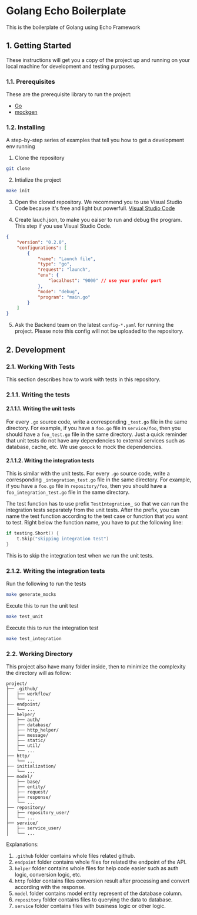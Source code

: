 # Golang Echo Boilerplate
This is the boilerplate of Golang using Echo Framework

## 1. Getting Started

These instructions will get you a copy of the project up and running on your local machine for development and testing purposes.

### 1.1. Prerequisites

These are the prerequisite library to run the project:

- [Go](https://golang.org/doc/install)
- [mockgen](https://github.com/uber-go/mock)
<!-- - [Docker](https://docs.docker.com/get-docker/)
- [Docker Compose](https://docs.docker.com/compose/install/)
- [GNU Make](https://www.gnu.org/software/make/)
- [oapi-codegen](https://github.com/deepmap/oapi-codegen)
- [wire](https://github.com/google/wire)
- [migrate](https://github.com/golang-migrate/migrate)
- [gcloud CLI](https://cloud.google.com/sdk/docs/install)
- [gentool](https://gorm.io/gen/gen_tool.html) -->

### 1.2. Installing

A step-by-step series of examples that tell you how to get a development env running

1. Clone the repository

```bash
git clone
```

2. Intialize the project

```bash
make init
```

3. Open the cloned repository. We recommend you to use Visual Studio Code because it's free and light but powerfull. [Visual Studio Code](https://code.visualstudio.com/download)

4. Create lauch.json, to make you eaiser to run and debug the program. This step if you use Visual Studio Code.

```json
{
    "version": "0.2.0",
    "configurations": [
        {
            "name": "Launch file",
            "type": "go",
            "request": "launch",
            "env": {
                "localhost": "9000" // use your prefer port
            },
            "mode": "debug",
            "program": "main.go"
        }
    ]
}
```

5. Ask the Backend team on the latest `config-*.yaml` for running the project. Please note this config will not be uploaded to the repository.

## 2. Development

### 2.1. Working With Tests

This section describes how to work with tests in this repository.

### 2.1.1. Writing the tests

#### 2.1.1.1. Writing the unit tests

For every `.go` source code, write a corresponding `_test.go` file in the same directory. For example, if you have a `foo.go` file in `service/foo`, then you should have a `foo_test.go` file in the same directory. Just a quick reminder that unit tests do not have any dependencies to external services such as database, cache, etc. We use `gomock` to mock the dependencies.

#### 2.1.1.2. Writing the integration tests

This is similar with the unit tests. For every `.go` source code, write a corresponding `_integration_test.go` file in the same directory. For example, if you have a `foo.go` file in `repository/foo`, then you should have a `foo_integration_test.go` file in the same directory.

The test function has to use prefix `TestIntegration_` so that we can run the integration tests separately from the unit tests. After the prefix, you can name the test function according to the test case or function that you want to test. Right below the function name, you have to put the following line:

```go
if testing.Short() {
    t.Skip("skipping integration test")
}
```

This is to skip the integration test when we run the unit tests.

### 2.1.2. Writing the integration tests

Run the following to run the tests

```bash
make generate_mocks
```

Excute this to run the unit test

```bash
make test_unit
```

Execute this to run the integration test
```bash
make test_integration
```

### 2.2. Working Directory

This project also have many folder inside, then to minimize the complexity the directory will as follow:

```
project/
├── .github/
│   ├── workflow/
│   └── ...
├── endpoint/
│   └── ...
├── helper/
│   ├── auth/
│   ├── database/
│   ├── http_helper/
│   ├── message/
│   ├── static/
│   ├── util/
│   └── ...
├── http/
│   └── ...
├── initialization/
│   └── ...
├── model/
│   ├── base/
│   ├── entity/
│   ├── request/
│   ├── response/
│   └── ...
├── repository/
│   ├── repository_user/
│   └── ...
├── service/
│   ├── service_user/
│   └── ...
```

Explanations:

1. `.github` folder contains whole files related github.
2. `endpoint` folder contains whole files for related the endpoint of the API.
3. `helper` folder contains whole files for help code easier such as auth logic, conversion logic, etc.
4. `http` folder contains files conversion result after processing and convert according with the response.
5. `model` folder contains model entity represent of the database column.
6. `repository` folder contains files to querying the data to database.
7. `service` folder contains files with business logic or other logic.